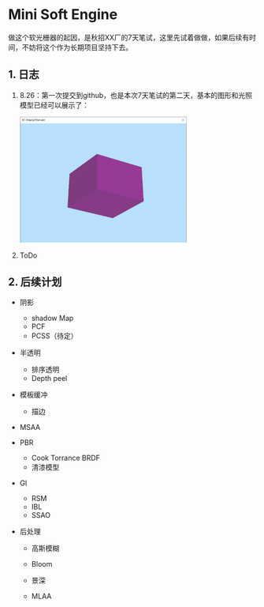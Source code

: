 # Mini Soft Engine

做这个软光栅器的起因，是秋招XX厂的7天笔试，这里先试着做做，如果后续有时间，不妨将这个作为长期项目坚持下去。



## 1. 日志

1. 8.26：第一次提交到github，也是本次7天笔试的第二天，基本的图形和光照模型已经可以展示了：

   <img src="README.assets/image-20220826215249087.png" alt="image-20220826215249087" style="zoom: 33%;" />

2. ToDo



## 2. 后续计划

+ 阴影

  + shadow Map
  + PCF
  + PCSS（待定）

+ 半透明

  + 排序透明
  + Depth peel

+ 模板缓冲

  + 描边

+ MSAA

+ PBR

  + Cook Torrance BRDF
  + 清漆模型

+ GI

  + RSM
  + IBL
  + SSAO

+ 后处理

  + 高斯模糊
  + Bloom
  + 景深

  + MLAA
